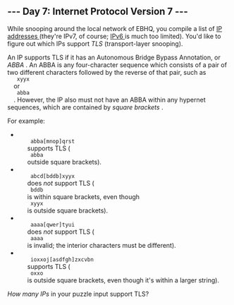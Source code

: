 <article class="day-desc">
 <h2>
  --- Day 7: Internet Protocol Version 7 ---
 </h2>
 <p>
  While snooping around the local network of EBHQ, you compile a list of
  <a href="https://en.wikipedia.org/wiki/IP_address">
   IP addresses
  </a>
  (they're IPv7, of course;
  <a href="https://en.wikipedia.org/wiki/IPv6">
   IPv6
  </a>
  is much too limited). You'd like to figure out which IPs support
  <em>
   TLS
  </em>
  (transport-layer snooping).
 </p>
 <p>
  An IP supports TLS if it has an Autonomous Bridge Bypass Annotation, or
  <span title="Any similarity to the pattern it describes is purely coincidental.">
   <em>
    ABBA
   </em>
  </span>
  .  An ABBA is any four-character sequence which consists of a pair of two different characters followed by the reverse of that pair, such as
  <code>
   xyyx
  </code>
  or
  <code>
   abba
  </code>
  .  However, the IP also must not have an ABBA within any hypernet sequences, which are contained by
  <em>
   square brackets
  </em>
  .
 </p>
 <p>
  For example:
 </p>
 <ul>
  <li>
   <code>
    abba[mnop]qrst
   </code>
   supports TLS (
   <code>
    abba
   </code>
   outside square brackets).
  </li>
  <li>
   <code>
    abcd[bddb]xyyx
   </code>
   does
   <em>
    not
   </em>
   support TLS (
   <code>
    bddb
   </code>
   is within square brackets, even though
   <code>
    xyyx
   </code>
   is outside square brackets).
  </li>
  <li>
   <code>
    aaaa[qwer]tyui
   </code>
   does
   <em>
    not
   </em>
   support TLS (
   <code>
    aaaa
   </code>
   is invalid; the interior characters must be different).
  </li>
  <li>
   <code>
    ioxxoj[asdfgh]zxcvbn
   </code>
   supports TLS (
   <code>
    oxxo
   </code>
   is outside square brackets, even though it's within a larger string).
  </li>
 </ul>
 <p>
  <em>
   How many IPs
  </em>
  in your puzzle input support TLS?
 </p>
</article>
